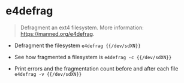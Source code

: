 # e4defrag
> Defragment an ext4 filesystem.
> More information: <https://manned.org/e4defrag>.

- Defragment the filesystem
`e4defrag {{/dev/sdXN}}`

- See how fragmented a filesystem is
`e4defrag -c {{/dev/sdXN}}`

- Print errors and the fragmentation count before and after each file
`e4defrag -v {{/dev/sdXN}}`
